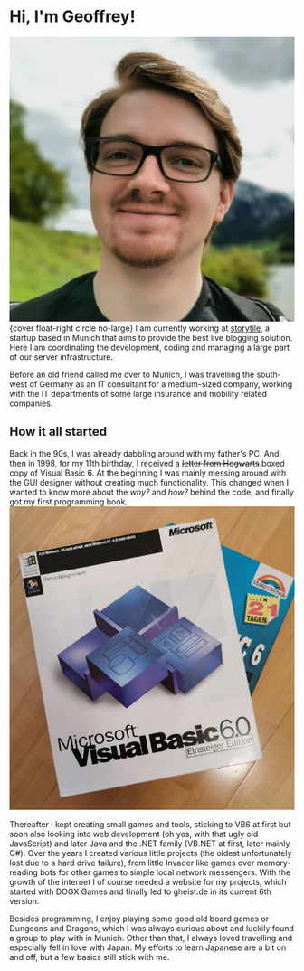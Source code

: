 # Hi, I'm Geoffrey!
![That's me!](/about/me-20190518.jpg){cover float-right circle no-large}
I am currently working at [storytile](https://storytile.net), a startup based in Munich that aims to provide the best live blogging solution. Here I am coordinating the development, coding and managing a large part of our server infrastructure.

Before an old friend called me over to Munich, I was travelling the south-west of Germany as an IT consultant for a medium-sized company, working with the IT departments of some large insurance and mobility related companies.

## How it all started
Back in the 90s, I was already dabbling around with my father's PC. And then in 1998, for my 11th birthday, I received a ~~letter from Hogwarts~~ boxed copy of Visual Basic 6. At the beginning I was mainly messing around with the GUI designer without creating much functionality. This changed when I wanted to know more about the *why?* and *how?* behind the code, and finally got my first programming book. ![Visual Basic 6 - Back from the days when you bought an IDE in a box.](/about/vb6boxed.jpg)

Thereafter I kept creating small games and tools, sticking to VB6 at first but soon also looking into web development (oh yes, with that ugly old JavaScript) and later Java and the .NET family (VB.NET at first, later mainly C#). Over the years I created various little projects (the oldest unfortunately lost due to a hard drive failure), from little Invader like games over memory-reading bots for other games to simple local network messengers. With the growth of the internet I of course needed a website for my projects, which started with DOGX Games and finally led to gheist.de in its current 6th version. 

Besides programming, I enjoy playing some good old board games or Dungeons and Dragons, which I was always curious about and luckily found a group to play with in Munich. Other than that, I always loved travelling and especially fell in love with Japan. My efforts to learn Japanese are a bit on and off, but a few basics still stick with me.
